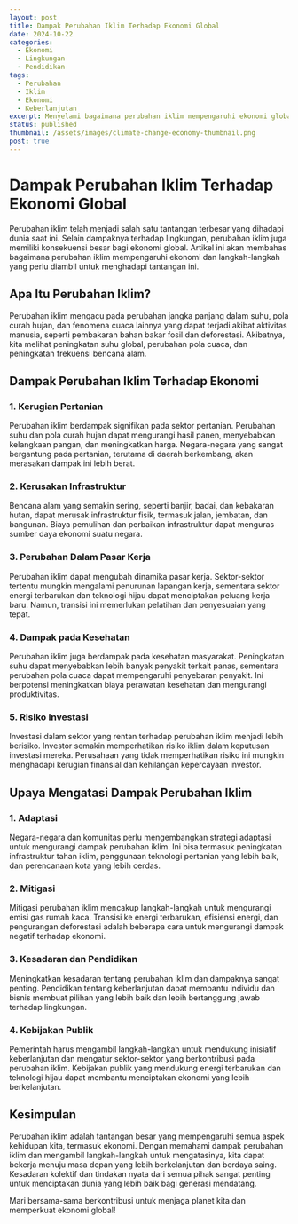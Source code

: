 ```yaml
---
layout: post
title: Dampak Perubahan Iklim Terhadap Ekonomi Global
date: 2024-10-22
categories:
  - Ekonomi
  - Lingkungan
  - Pendidikan
tags:
  - Perubahan
  - Iklim
  - Ekonomi
  - Keberlanjutan
excerpt: Menyelami bagaimana perubahan iklim mempengaruhi ekonomi global dan langkah-langkah yang perlu diambil untuk mengatasi tantangan ini.
status: published
thumbnail: /assets/images/climate-change-economy-thumbnail.png
post: true
---
```


# Dampak Perubahan Iklim Terhadap Ekonomi Global

Perubahan iklim telah menjadi salah satu tantangan terbesar yang dihadapi dunia saat ini. Selain dampaknya terhadap lingkungan, perubahan iklim juga memiliki konsekuensi besar bagi ekonomi global. Artikel ini akan membahas bagaimana perubahan iklim mempengaruhi ekonomi dan langkah-langkah yang perlu diambil untuk menghadapi tantangan ini.

## Apa Itu Perubahan Iklim?

Perubahan iklim mengacu pada perubahan jangka panjang dalam suhu, pola curah hujan, dan fenomena cuaca lainnya yang dapat terjadi akibat aktivitas manusia, seperti pembakaran bahan bakar fosil dan deforestasi. Akibatnya, kita melihat peningkatan suhu global, perubahan pola cuaca, dan peningkatan frekuensi bencana alam.

## Dampak Perubahan Iklim Terhadap Ekonomi

### 1. Kerugian Pertanian

Perubahan iklim berdampak signifikan pada sektor pertanian. Perubahan suhu dan pola curah hujan dapat mengurangi hasil panen, menyebabkan kelangkaan pangan, dan meningkatkan harga. Negara-negara yang sangat bergantung pada pertanian, terutama di daerah berkembang, akan merasakan dampak ini lebih berat.

### 2. Kerusakan Infrastruktur

Bencana alam yang semakin sering, seperti banjir, badai, dan kebakaran hutan, dapat merusak infrastruktur fisik, termasuk jalan, jembatan, dan bangunan. Biaya pemulihan dan perbaikan infrastruktur dapat menguras sumber daya ekonomi suatu negara.

### 3. Perubahan Dalam Pasar Kerja

Perubahan iklim dapat mengubah dinamika pasar kerja. Sektor-sektor tertentu mungkin mengalami penurunan lapangan kerja, sementara sektor energi terbarukan dan teknologi hijau dapat menciptakan peluang kerja baru. Namun, transisi ini memerlukan pelatihan dan penyesuaian yang tepat.

### 4. Dampak pada Kesehatan

Perubahan iklim juga berdampak pada kesehatan masyarakat. Peningkatan suhu dapat menyebabkan lebih banyak penyakit terkait panas, sementara perubahan pola cuaca dapat mempengaruhi penyebaran penyakit. Ini berpotensi meningkatkan biaya perawatan kesehatan dan mengurangi produktivitas.

### 5. Risiko Investasi

Investasi dalam sektor yang rentan terhadap perubahan iklim menjadi lebih berisiko. Investor semakin memperhatikan risiko iklim dalam keputusan investasi mereka. Perusahaan yang tidak memperhatikan risiko ini mungkin menghadapi kerugian finansial dan kehilangan kepercayaan investor.

## Upaya Mengatasi Dampak Perubahan Iklim

### 1. Adaptasi

Negara-negara dan komunitas perlu mengembangkan strategi adaptasi untuk mengurangi dampak perubahan iklim. Ini bisa termasuk peningkatan infrastruktur tahan iklim, penggunaan teknologi pertanian yang lebih baik, dan perencanaan kota yang lebih cerdas.

### 2. Mitigasi

Mitigasi perubahan iklim mencakup langkah-langkah untuk mengurangi emisi gas rumah kaca. Transisi ke energi terbarukan, efisiensi energi, dan pengurangan deforestasi adalah beberapa cara untuk mengurangi dampak negatif terhadap ekonomi.

### 3. Kesadaran dan Pendidikan

Meningkatkan kesadaran tentang perubahan iklim dan dampaknya sangat penting. Pendidikan tentang keberlanjutan dapat membantu individu dan bisnis membuat pilihan yang lebih baik dan lebih bertanggung jawab terhadap lingkungan.

### 4. Kebijakan Publik

Pemerintah harus mengambil langkah-langkah untuk mendukung inisiatif keberlanjutan dan mengatur sektor-sektor yang berkontribusi pada perubahan iklim. Kebijakan publik yang mendukung energi terbarukan dan teknologi hijau dapat membantu menciptakan ekonomi yang lebih berkelanjutan.

## Kesimpulan

Perubahan iklim adalah tantangan besar yang mempengaruhi semua aspek kehidupan kita, termasuk ekonomi. Dengan memahami dampak perubahan iklim dan mengambil langkah-langkah untuk mengatasinya, kita dapat bekerja menuju masa depan yang lebih berkelanjutan dan berdaya saing. Kesadaran kolektif dan tindakan nyata dari semua pihak sangat penting untuk menciptakan dunia yang lebih baik bagi generasi mendatang.

Mari bersama-sama berkontribusi untuk menjaga planet kita dan memperkuat ekonomi global!